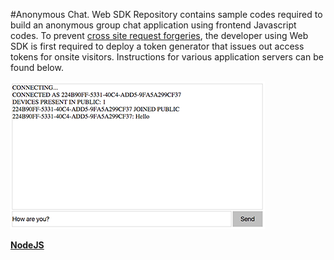 #Anonymous Chat. Web SDK
Repository contains sample codes required to build an anonymous group chat application using frontend Javascript codes. To prevent [cross site request forgeries](https://en.wikipedia.org/wiki/Cross-site_request_forgery), the developer using Web SDK is first required to deploy a token generator that issues out access tokens for onsite visitors. Instructions for various application servers can be found below.

![Anonymous](https://github.com/cloudilly/images/blob/master/javascript_anonymous.png)

**[NodeJS](https://github.com/ngzhongcai/lompang/wiki)**
